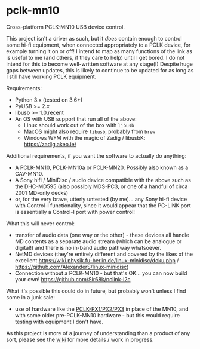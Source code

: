 # pclk-mn10
Cross-platform PCLK-MN10 USB device control.

This project isn't a driver as such, but it _does_ contain enough to control some hi-fi equipment, when
connected appropriately to a PCLK device, for example turning it on or off!
I intend to map as many functions of the link as is useful to me (and others, if they care to help) until I get bored.
I do not intend for this to become well-written software at any stage(!)
Despite huge gaps between updates, this is likely to continue to be updated for as long as I still have working PCLK equipment.

Requirements:
 - Python 3.x (tested on 3.6+)
 - PyUSB >= 2.x
 - libusb >= 1.0.recent
 - An OS with USB support that run all of the above:
   * Linux should work out of the box with `libusb`
   * MacOS might also require `libusb`, probably from `brew`
   * Windows WFM with the magic of Zadig / libusbK: https://zadig.akeo.ie/

Additional requirements, if you want the software to actually do anything:
 - A PCLK-MN10, PCLK-MN10a or PCLK-MN20.  Possibly also known as a CAV-MN10.
 - A Sony hifi / MiniDisc / audio device compatible with the above such as the DHC-MD595 (also possibly MDS-PC3, or one of a handful of circa 2001 MD-only decks)
 - or, for the very brave, utterly untested (by me)... any Sony hi-fi device with Control-I functionality, since it would appear that the PC-LINK port is essentially a Control-I port with power control!

What this will never control:
 - transfer of audio data (one way or the other) - these devices all handle MD contents as a separate audio stream (which can be analogue or digital!) and 
   there is no in-band audio pathway whatsoever.
 - NetMD devices (they're entirely different and covered by the likes of the excellent https://wiki.physik.fu-berlin.de/linux-minidisc/doku.php / https://github.com/AlexanderS/linux-minidisc)
 - Connection without a PCLK-MN10 - but that's OK... you can now build your own! https://github.com/Sir68k/pclink-i2c

What it's possible this could do in future, but probably won't unless I find some in a junk sale:
 - use of hardware like the [PCLK-PX1/PX2/PX3](https://www.minidisc.wiki/accessories/pclink/pclk-px1) in place of the MN10, and with some older pre-PCLK-MN10 hardware - but this would require testing with equipment I don't have.

As this project is more of a journey of understanding than a product of any sort, please see the [wiki](https://github.com/4gra/pclk-mn10/wiki) for more details / work in progress.
